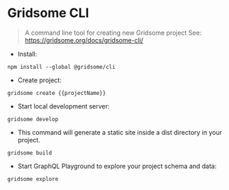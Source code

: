 # Gridsome CLI

> A command line tool for creating new Gridsome project
> See: https://gridsome.org/docs/gridsome-cli/

- Install:

`npm install --global @gridsome/cli`

- Create project:

`gridsome create {{projectName}}`

- Start local development server:

`gridsome develop`

- This command will generate a static site inside a dist directory in your project.

`gridsome build`

- Start GraphQL Playground to explore your project schema and data:

`gridsome explore`
